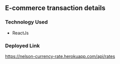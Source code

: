 ## E-commerce transaction details


### Technology Used
- ReactJs


### Deployed Link
https://nelson-currency-rate.herokuapp.com/api/rates

